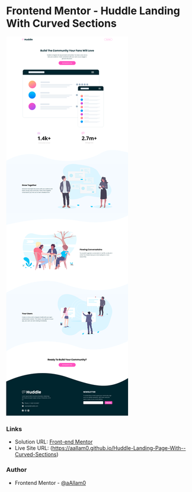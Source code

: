 # Frontend Mentor - Huddle Landing With Curved Sections

![](images/huddle-landing-with-curved-sections.png)

### Links

- Solution URL: [Front-end Mentor](https://www.frontendmentor.io/solutions/using-curved-images-to-separate-sections-vac8FlbWTe)
- Live Site URL: (https://aallam0.github.io/Huddle-Landing-Page-With--Curved-Sections)

### Author

- Frontend Mentor - [@aAllam0](https://www.frontendmentor.io/profile/aAllam0)
